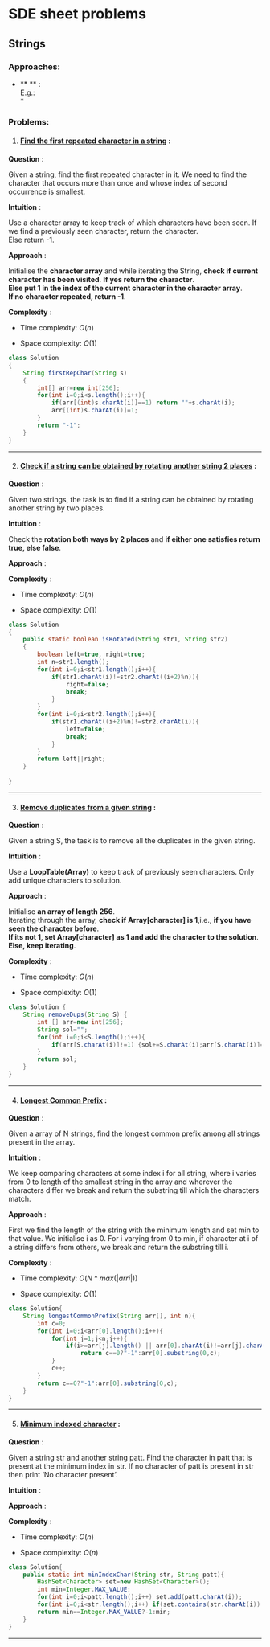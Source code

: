 

<link rel="preconnect" href="https://fonts.googleapis.com">
<link rel="preconnect" href="https://fonts.gstatic.com" crossorigin>
<link href="https://fonts.googleapis.com/css2?family=Work+Sans:wght@500&display=swap" rel="stylesheet">


<div>

# SDE sheet problems
## Strings
### Approaches:
* ** ** :  
E.g.:  
    *   

### Problems:
1. #### [Find the first repeated character in a string](https://practice.geeksforgeeks.org/problems/find-first-repeated-character4108/1) :

**Question** :

Given a string, find the first repeated character in it. We need to find the character that occurs more than once and whose index of second occurrence is smallest.

**Intuition** :

Use a character array to keep track of which characters have been seen. If we find a previously seen character, return the character.  
Else return -1.

**Approach** :

Initialise the **character array** and while iterating the String, **check if current character has been visited**. **If yes return the character**.  
**Else put 1 in the index of the current character in the character array**.  
**If no character repeated, return -1**.

**Complexity** :  

- Time complexity: $O(n)$  

- Space complexity: $O(1)$ 

```java
class Solution 
{ 
    String firstRepChar(String s) 
    { 
        int[] arr=new int[256];
        for(int i=0;i<s.length();i++){
            if(arr[(int)s.charAt(i)]==1) return ""+s.charAt(i);
            arr[(int)s.charAt(i)]=1;
        }
        return "-1";
    }
} 
```  
---  
2. #### [Check if a string can be obtained by rotating another string 2 places](https://practice.geeksforgeeks.org/problems/check-if-string-is-rotated-by-two-places-1587115620/1) :

**Question** :

Given two strings, the task is to find if a string can be obtained by rotating another string by two places. 

**Intuition** :

Check the **rotation both ways by 2 places** and **if either one satisfies return true, else false**.

**Approach** :



**Complexity** :  

- Time complexity: $O(n)$  

- Space complexity: $O(1)$ 

```java
class Solution
{
    public static boolean isRotated(String str1, String str2)
    {
        boolean left=true, right=true;
        int n=str1.length();
        for(int i=0;i<str1.length();i++){
            if(str1.charAt(i)!=str2.charAt((i+2)%n)){
                right=false;
                break;
            }
        }
        for(int i=0;i<str2.length();i++){
            if(str1.charAt((i+2)%n)!=str2.charAt(i)){
                left=false;
                break;
            }
        }
        return left||right;
    }
    
}
```  
---  
3. #### [Remove duplicates from a given string](https://practice.geeksforgeeks.org/problems/remove-duplicates/0) :

**Question** :

Given a string S, the task is to remove all the duplicates in the given string.

**Intuition** :

Use a **LoopTable(Array)** to keep track of previously seen characters. Only add unique characters to solution.

**Approach** :

Initialise **an array of length 256**.  
Iterating through the array, **check if Array[character] is 1**,i.e., **if you have seen the character before**.  
**If its not 1, set Array[character] as 1 and add the character to the solution**. **Else, keep iterating**.

**Complexity** :  

- Time complexity: $O(n)$  

- Space complexity: $O(1)$ 

```java
class Solution {
    String removeDups(String S) {
        int [] arr=new int[256];
        String sol="";
        for(int i=0;i<S.length();i++){
            if(arr[S.charAt(i)]!=1) {sol+=S.charAt(i);arr[S.charAt(i)]=1;}
        }
        return sol;
    }
}
```  
---  
4. #### [Longest Common Prefix](https://practice.geeksforgeeks.org/problems/longest-common-prefix-in-an-array5129/1) :

**Question** :

Given a array of N strings, find the longest common prefix among all strings present in the array.

**Intuition** :

We keep comparing characters at some index i for all string, where i varies from 0 to length of the smallest string in the array and wherever the characters differ we break and return the substring till which the characters match.

**Approach** :

First we find the length of the string with the minimum length and set min to that value.
We initialise i as 0.
For i varying from 0 to min, if character at i of a string differs from others, we break and return the substring till i.

**Complexity** :  

- Time complexity: $O(N*max(|arri|))$  

- Space complexity: $O(1)$ 

```java
class Solution{
    String longestCommonPrefix(String arr[], int n){
        int c=0;
        for(int i=0;i<arr[0].length();i++){
            for(int j=1;j<n;j++){
                if(i>=arr[j].length() || arr[0].charAt(i)!=arr[j].charAt(i)) 
                    return c==0?"-1":arr[0].substring(0,c);
            }
            c++;
        }
        return c==0?"-1":arr[0].substring(0,c);
    }
}
```  
---  
5. #### [Minimum indexed character](https://practice.geeksforgeeks.org/problems/minimum-indexed-character-1587115620/1) :

**Question** :

Given a string str and another string patt. Find the character in patt that is present at the minimum index in str. If no character of patt is present in str then print ‘No character present’.

**Intuition** :



**Approach** :



**Complexity** :  

- Time complexity: $O(n)$  

- Space complexity: $O(n)$ 

```java
class Solution{
    public static int minIndexChar(String str, String patt){
        HashSet<Character> set=new HashSet<Character>();
        int min=Integer.MAX_VALUE;
        for(int i=0;i<patt.length();i++) set.add(patt.charAt(i));
        for(int i=0;i<str.length();i++) if(set.contains(str.charAt(i)) && i<min){ min=i; break;}
        return min==Integer.MAX_VALUE?-1:min;
    }
}
```  
--- 
</div>
